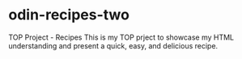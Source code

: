 # odin-recipes-two
TOP Project - Recipes
This is my TOP prject to showcase my HTML understanding and present a quick, easy, and delicious recipe.